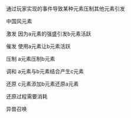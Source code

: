 通过玩家实现的事件导致某种元素压制其他元素引发

中国风元素

激发
因为a元素的强盛引发b元素活跃

催发
使用a元素让b元素活跃

压制
a元素压制b元素

调和
a元素与b元素结合产生c元素

还原
c元素添加b元素还原a元素

还原过程需要消耗



异兽召唤
